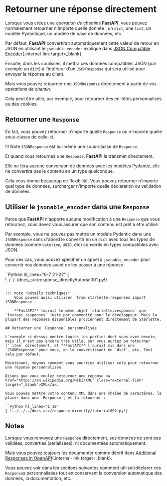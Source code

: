 # Retourner une réponse directement

Lorsque vous créez une *opération de chemins* **FastAPI**, vous pouvez normalement retourner n'importe quelle donnée : un `dict`, une `list`, un modèle Pydantique, un modèle de base de données, etc.

Par défaut, **FastAPI** convertirait automatiquement cette valeur de retour en JSON en utilisant le `jsonable_encoder` expliqué dans [JSON Compatible Encoder](../tutorial/encoder.md){.internal-link target=_blank}.

Ensuite, dans les coulisses, il mettra ces données compatibles JSON (par exemple un `dict`) à l'intérieur d'un `JSONResponse` qui sera utilisé pour envoyer la réponse au client.

Mais vous pouvez retourner une `JSONResponse` directement à partir de vos *opérations de chemin*.

Cela peut être utile, par exemple, pour retourner des en-têtes personnalisés ou des cookies.

## Retourner une `Response`

En fait, vous pouvez retourner n'importe quelle `Response` ou n'importe quelle sous-classe de celle-ci.

!!! Note
    `JSONResponse` est lui-même une sous-classe de `Response`.

Et quand vous retournez une `Response`, **FastAPI** la transmet directement.

Elle ne fera aucune conversion de données avec les modèles Pydantic, elle ne convertira pas le contenu en un type quelconque.

Cela vous donne beaucoup de flexibilité. Vous pouvez retourner n'importe quel type de données, surcharger n'importe quelle déclaration ou validation de données.

## Utiliser le `jsonable_encoder` dans une `Response`

Parce que **FastAPI** n'apporte aucune modification à une `Response` que vous retournez, vous devez vous assurer que son contenu est prêt à être utilisé.

Par exemple, vous ne pouvez pas mettre un modèle Pydantic dans une `JSONResponse` sans d'abord le convertir en un `dict` avec tous les types de données (comme `datetime`, `UUID`, etc) convertis en types compatibles avec JSON.

Pour ces cas, vous pouvez spécifier un appel à `jsonable_encoder` pour convertir vos données avant de les passer à une réponse :

``Python hl_lines="6-7 21-22"
{ !../../../docs_src/response_directly/tutorial001.py!}
```

!!! note "Détails techniques"
    Vous pouvez aussi utiliser `from starlette.responses import JSONResponse`.

    **FastAPI** fournit le même objet `starlette.responses` que `fastapi.responses` juste par commodité pour le développeur. Mais la plupart des réponses disponibles proviennent directement de Starlette.

## Retourner une `Response` personnalisée

L'exemple ci-dessus montre toutes les parties dont vous avez besoin, mais il n'est pas encore très utile, car vous auriez pu retourner l'`item` directement, et **FastAPI** l'aurait mis dans une `JSONResponse` pour vous, en le convertissant en `dict`, etc. Tout cela par défaut.

Maintenant, voyons comment vous pourriez utiliser cela pour retourner une réponse personnalisée.

Disons que vous voulez retourner une réponse <a href="https://en.wikipedia.org/wiki/XML" class="external-link" target="_blank">XML</a>.

Vous pouvez mettre votre contenu XML dans une chaîne de caractères, la placer dans une `Response`, et la retourner :

``Python hl_lines="1 18"
{ !../../../docs_src/response_directly/tutorial002.py!}
```

## Notes

Lorsque vous renvoyez une `Response` directement, ses données ne sont pas validées, converties (sérialisées), ni documentées automatiquement.

Mais vous pouvez toujours les documenter comme décrit dans [Additional Responses in OpenAPI](additional-responses.md){.internal-link target=_blank}.

Vous pouvez voir dans les sections suivantes comment utiliser/déclarer ces `Response`s personnalisées tout en conservant la conversion automatique des données, la documentation, etc.